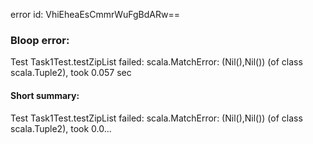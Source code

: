 error id: VhiEheaEsCmmrWuFgBdARw==
### Bloop error:

Test Task1Test.testZipList failed: scala.MatchError: (Nil(),Nil()) (of class scala.Tuple2), took 0.057 sec
#### Short summary: 

Test Task1Test.testZipList failed: scala.MatchError: (Nil(),Nil()) (of class scala.Tuple2), took 0.0...